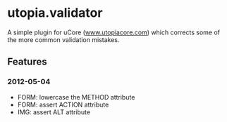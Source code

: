 # utopia.validator

A simple plugin for uCore (www.utopiacore.com) which corrects some of the more common validation mistakes.

## Features

### 2012-05-04 ###

- FORM: lowercase the METHOD attribute
- FORM: assert ACTION attribute
- IMG: assert ALT attribute
